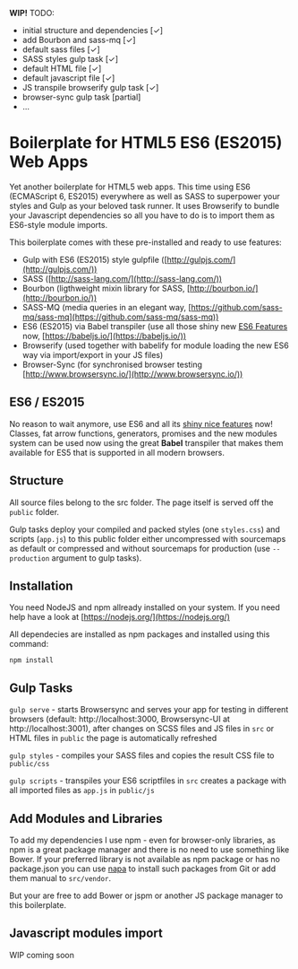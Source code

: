 **WIP!** 
TODO:
- initial structure and dependencies [✓]
- add Bourbon and sass-mq [✓]
- default sass files [✓]
- SASS styles gulp task [✓]
- default HTML file [✓]
- default javascript file [✓]
- JS transpile browserify gulp task [✓]
- browser-sync gulp task [partial]
- ...

# Boilerplate for HTML5 ES6 (ES2015) Web Apps

Yet another boilerplate for HTML5 web apps. This time using ES6 (ECMAScript 6, ES2015) everywhere as well as SASS to superpower your styles and Gulp as your beloved task runner. It uses Browserify to bundle your Javascript dependencies so all you have to do is to import them as ES6-style module imports.

This boilerplate comes with these pre-installed and ready to use features:

- Gulp with ES6 (ES2015) style gulpfile ([http://gulpjs.com/](http://gulpjs.com/))
- SASS ([http://sass-lang.com/](http://sass-lang.com/))
- Bourbon (ligthweight mixin library for SASS, [http://bourbon.io/](http://bourbon.io/))
- SASS-MQ (media queries in an elegant way, [https://github.com/sass-mq/sass-mq](https://github.com/sass-mq/sass-mq))
- ES6 (ES2015) via Babel transpiler (use all those shiny new [ES6 Features](http://es6-features.org/) now, [https://babeljs.io/](https://babeljs.io/))
- Browserify (used together with babelify for module loading the new ES6 way via import/export in your JS files)
- Browser-Sync (for synchronised browser testing [http://www.browsersync.io/](http://www.browsersync.io/))

## ES6 / ES2015

No reason to wait anymore, use ES6 and all its [shiny nice features](http://es6-features.org/) now! Classes, fat arrow functions, generators, promises and the new modules system can be used now using the great **Babel** transpiler that makes them available for ES5 that is supported in all modern browsers.


## Structure

All source files belong to the src folder. The page itself is served off the ```public``` folder.

Gulp tasks deploy your compiled and packed styles (one ```styles.css```) and scripts (```app.js```) to this public folder either uncompressed with sourcemaps as default or compressed and without sourcemaps for production (use ```--production``` argument to gulp tasks).


## Installation

You need NodeJS and npm allready installed on your system. If you need help have a look at [https://nodejs.org/](https://nodejs.org/)

All dependecies are installed as npm packages and installed using this command:

```
npm install
```

## Gulp Tasks

```gulp serve``` - starts Browsersync and serves your app for testing in different browsers (default: http://localhost:3000, Browsersync-UI at http://localhost:3001), after changes on SCSS files and JS files in ```src``` or HTML files in ```public``` the page is automatically refreshed

```gulp styles``` - compiles your SASS files and copies the result CSS file to ```public/css```

```gulp scripts``` - transpiles your ES6 scriptfiles in ```src``` creates a package with all imported files as ```app.js``` in ```public/js```

## Add Modules and Libraries

To add my dependencies I use npm - even for browser-only libraries, as npm is a great package manager and there is no need to use something like Bower. If your preferred library is not available as npm package or has no package.json you can use [napa](https://www.npmjs.com/package/napa) to install such packages from Git or add them manual to ```src/vendor```.

But your are free to add Bower or jspm or another JS package manager to this boilerplate. 

## Javascript modules import

WIP coming soon
  
